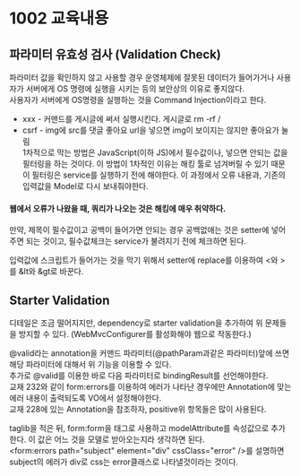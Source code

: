 # 1002 교육내용
## 파라미터 유효성 검사 (Validation Check)
 파라미터 값을 확인하지 않고 사용할 경우 운영체제에 잘못된 데이터가 들어가거나 사용자가 서버에게 OS 명령에 실행을 시키는 등의 보안상의 이유로 좋지않다.</br>
 사용자가 서버에게 OS명령을 실행하는 것을 Command Injection이라고 한다.</br>

 * xxx - 커맨드를 게시글에 써서 실행시킨다. 게시글로 rm -rf /
 * csrf - img에 src를 댓글 좋아요 url을 넣으면 img이 보이지는 않지만 좋아요가 눌림</br>
 1차적으로 막는 방법은 JavaScript(이하 JS)에서 필수값이나, 넣으면 안되는 값을 필터링을 하는 것이다. 이 방법이 1차적인 이유는 해킹 툴로 넘겨버릴 수 있기 때문</br>
 이 필터링은 service를 실행하기 전에 해야한다. 이 과정에서 오류 내용과, 기존의 입력값을 Model로 다시 보내줘야한다. </br>

 #### 웹에서 오류가 나왔을 때, 쿼리가 나오는 것은 해킹에 매우 취약하다.</br>
 만약, 제목이 필수값이고 공백이 들어가면 안되는 경우 공백없애는 것은 setter에 넣어주면 되는 것이고, 필수값체크는 service가 불려지기 전에 체크하면 된다.</br>

 입력값에 스크립트가 들어가는 것을 막기 위해서 setter에 replace를 이용하여 <와 >를 &lt와 &gt로 바꾼다.</br>


## Starter Validation
 디테일은 조금 떨어지지만, dependency로 starter validation을 추가하여 위 문제들을 방지할 수 있다. (WebMvcConfigurer를 활성화해야 웹으로 작동한다.)</br>

 @valid라는 annotation을 커맨드 파라미터(@pathParam과같은 파라미터)앞에 쓰면 해당 파라미터에 대해서 위 기능을 이용할 수 있다.</br>
 추가로 @valid를 이용한 바로 다음 파라미터로 bindingResult를 선언해야한다.</br>
 교재 232와 같이 form:errors를 이용하여 에러가 나타난 경우에만 Annotation에 맞는 에러 내용이 출력되도록 VO에서 설정해야한다.</br>
 교재 228에 있는 Annotation을 참조하자, positive위 항목들은 많이 사용된다.</br>

 taglib을 적은 뒤, form:form을 태그로 사용하고 modelAttribute를 속성값으로 추가한다. 이 값은 어느 것을 모델로 받아오는지라 생각하면 된다.</br>
 <form:errors path="subject" element="div" cssClass="error" />를 설명하면 subject의 에러가 div로 css는 error클래스로 나타낼것이라는 것이다.</br>
 
 


 
## 

 
